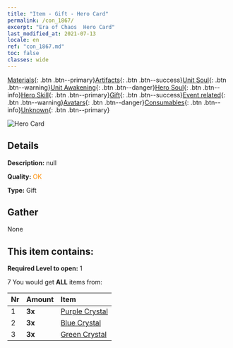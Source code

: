 ```yaml
---
title: "Item - Gift - Hero Card"
permalink: /con_1867/
excerpt: "Era of Chaos  Hero Card"
last_modified_at: 2021-07-13
locale: en
ref: "con_1867.md"
toc: false
classes: wide
---
```

 [Materials](/Items/){: .btn .btn--primary}[Artifacts](/Items/Artifacts/){: .btn .btn--success}[Unit Soul](/Items/UnitSoul/){: .btn .btn--warning}[Unit Awakening](/Items/UnitAwakening/){: .btn .btn--danger}[Hero Soul](/Items/HeroSoul/){: .btn .btn--info}[Hero Skill](/Items/HeroSkill/){: .btn .btn--primary}[Gift](/Items/Gift/){: .btn .btn--success}[Event related](/Items/Events/){: .btn .btn--warning}[Avatars](/Items/Avatars/){: .btn .btn--danger}[Consumables](/Items/Consumables/){: .btn .btn--info}[Unknown](/Items/Unknown/){: .btn .btn--primary}

 ![Hero Card](/images/t/i_907317.png)

## Details
 **Description:** null

 **Quality:** <span style="color: #FF8C00">OK</span>

 **Type:** Gift

## Gather

  None

## This item contains:

 **Required Level to open:** 1

 7 You would get **ALL** items  from:

  | Nr | Amount |     Item    |
  |:---|:-------|:------------|
  | 1 |  **3x** | [Purple Crystal](/Items/con_720/) |  | 
  | 2 |  **3x** | [Blue Crystal](/Items/con_716/) |  | 
  | 3 |  **3x** | [Green Crystal](/Items/con_711/) |  | 

